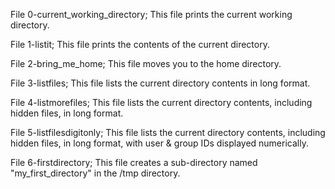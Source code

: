 File 0-current_working_directory;
     This file prints the current working directory.

File 1-listit;
     This file prints the contents of the current directory.

File 2-bring_me_home;
     This file moves you to the home directory.

File 3-listfiles;
     This file lists the current directory contents in long format.

File 4-listmorefiles;
     This file lists the current directory contents, including hidden files, in long format.

File 5-listfilesdigitonly;
     This file lists the current directory contents, including hidden files, in long format, with user & group IDs displayed numerically.

File 6-firstdirectory;
     This file creates a sub-directory named "my_first_directory" in the /tmp directory.

